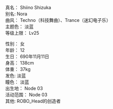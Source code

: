 真名： Shiino Shizuka  
别名: Nora  
曲风： Techno（科技舞曲）、Trance（迷幻电子乐）  
主题色： 淡蓝  
等级上限： Lv25  

性别： 女  
年龄： 12  
生日： 690年11月11日  
身高： 138cm  
体重： 37kg  
发色: 淡蓝  
瞳色： 淡蓝  
出生地： Node 03  
活动范围： Node 03  
其他: ROBO_Head的创造者  